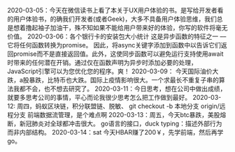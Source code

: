 2020-03-05：今天在微信读书上看了本关于UX用户体验的书。是写给开发者看的用户体验书，的确我们开发者(或者Geek)，大多不具备用户体验思维，我们总是想着撸起袖子加油干，殊不知如果不能给用户带来好的体验，你写的软件将毫无价值。
2020-03-06：各个银行卡的安装包大小统计
这是异步函数的特征之一 ––它将任何函数转换为promise。
因此，将async关键字添加到函数中以告诉它们返回promise而不是直接返回值。此外，这使同步函数可以避免运行支持使用await时带来的任何潜在开销。通过仅在函数声明为异步时添加必要的处理，JavaScript引擎可以为您优化您的程序。爽！
2020-03-09： 今天国际油价大跌，a股暴跌，比特币也大跌。国际上疫情影响很大。一个求最长不重复子串的算法我都不会，也不想去研究了。
2020-03-11：今日思考，想在公司中做出成绩，就要多思考公司的事情，平心而论我很少思考怎么把工作做到最好。
2020-03-12: 周四，蚂蚁区块链，积分联盟链、脱敏、
 git checkout -b 本地分支 origin/远程分支
前端数据流管理，是个难点啊
2020-03-13：周五，今天btc暴跌，美股熔断，新冠肺炎对全球都冲击很大。
go语言的接口，duck typing：描述外部行为而非内部结构。
2020-03-14：sat 今天HBAR赚了200￥，先学前端，然后再学go。
